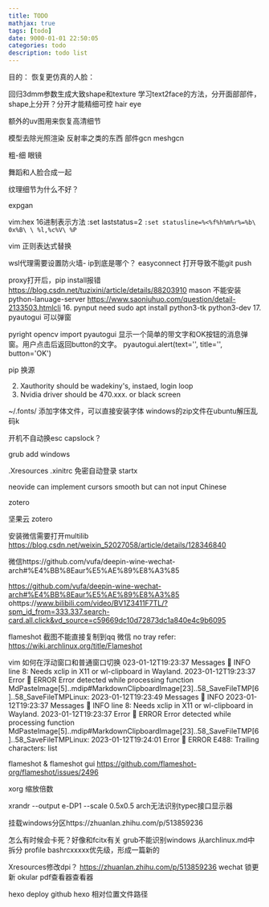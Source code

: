 ```yaml
---
title: TODO
mathjax: true
tags: [todo]
date: 9000-01-01 22:50:05
categories: todo
description: todo list
---
```




目的：
恢复更仿真的人脸：

回归3dmm参数生成大致shape和texture
学习text2face的方法，分开面部部件，shape上分开？分开才能精细可控
hair eye

额外的uv图用来恢复高清细节

模型去除光照渲染
反射率之类的东西
部件gcn
meshgcn


粗-细
眼镜


舞蹈和人脸合成一起

纹理细节为什么不好？

expgan

vim:hex 16进制表示方法
:set laststatus=2
`:set statusline=%<%f%h%m%r%=%b\ 0x%B\ \ %l,%c%V\ %P`

vim 正则表达式替换

wsl代理需要设置防火墙- ip到底是哪个？
easyconnect 打开导致不能git push


proxy打开后，pip install报错 https://blog.csdn.net/tuzixini/article/details/88203910
mason 不能安装python-lanuage-server https://www.saoniuhuo.com/question/detail-2133503.htmlcli
16. pynput need sudo apt install python3-tk python3-dev
17. pyautogui 可以弹窗

pyright opencv
import pyautogui
显示一个简单的带文字和OK按钮的消息弹窗。用户点击后返回button的文字。
pyautogui.alert(text='', title='', button='OK')

 pip 换源


2. Xauthority should be wadekiny's, instaed, login loop
3. Nvidia driver should be 470.xxx. or black screen




~/.fonts/ 添加字体文件，可以直接安装字体
windows的zip文件在ubuntu解压乱码k



 开机不自动换esc capslock？
 
grub add windows


.Xresources 
.xinitrc
免密自动登录 startx

neovide can implement cursors smooth but can not input Chinese

zotero

坚果云 zotero

安装微信需要打开multilib
https://blog.csdn.net/weixin_52027058/article/details/128346840




微信https://github.com/vufa/deepin-wine-wechat-arch#%E4%BB%8Eaur%E5%AE%89%E8%A3%85


https://github.com/vufa/deepin-wine-wechat-arch#%E4%BB%8Eaur%E5%AE%89%E8%A3%85
ohttps://www.bilibili.com/video/BV1Z3411F7TL/?spm_id_from=333.337.search-card.all.click&vd_source=c59669dc10d72873dc1a840e4c9b6095





flameshot 截图不能直接复制到qq 微信 no tray refer:
https://wiki.archlinux.org/title/Flameshot

vim 如何在浮动窗口和普通窗口切换
023-01-12T19:23:37 Messages  INFO line    8:
Needs xclip in X11 or wl-clipboard in Wayland.
2023-01-12T19:23:37 Error  ERROR Error detected while processing function MdPasteImage[5]..mdip#MarkdownClipboardImage[23]..<SNR>58_SaveFileTMP[6]..<SNR>58_SaveFileTMPLinux:
2023-01-12T19:23:49 Messages  INFO 2023-01-12T19:23:37 Messages  INFO line    8:
Needs xclip in X11 or wl-clipboard in Wayland.
2023-01-12T19:23:37 Error  ERROR Error detected while processing function MdPasteImage[5]..mdip#MarkdownClipboardImage[23]..<SNR>58_SaveFileTMP[6]..<SNR>58_SaveFileTMPLinux:
2023-01-12T19:24:01 Error  ERROR E488: Trailing characters: list


flameshot &
flameshot gui
https://github.com/flameshot-org/flameshot/issues/2496



xorg 缩放倍数

xrandr --output e-DP1 --scale 0.5x0.5
arch无法识别typec接口显示器

挂载windows分区https://zhuanlan.zhihu.com/p/513859236


怎么有时候会卡死？好像和fcitx有关
grub不能识别windows
从archlinux.md中拆分 profile bashrcxxxxx优先级，形成一篇新的

Xresources修改dpi？
https://zhuanlan.zhihu.com/p/513859236
wechat 锁更新
okular pdf查看器查看器

hexo deploy github
hexo 相对位置文件路径
